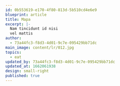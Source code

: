 ```yaml
---
id: 0b553619-e170-4f80-813d-5b510cd4e6e9
blueprint: article
title: Mapa
excerpt: |-
  Nam tincidunt id nisi
  vel mattis
author:
  - 73a44fc3-f8d3-4d01-9c7e-095429bb71dc
main_image: content/lr/012.jpg
topics:
  - eat
updated_by: 73a44fc3-f8d3-4d01-9c7e-095429bb71dc
updated_at: 1662061938
design: small-right
published: true
---
```

